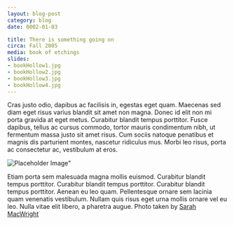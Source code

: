 ```yaml
---
layout: blog-post
category: blog
date: 0002-01-03

title: There is something going on
circa: Fall 2005
media: book of etchings
slides:
- bookHollow1.jpg
- bookHollow2.jpg
- bookHollow3.jpg
- bookHollow4.jpg
---
```


Cras justo odio, dapibus ac facilisis in, egestas eget quam. Maecenas sed diam eget risus varius blandit sit amet non magna. Donec id elit non mi porta gravida at eget metus. Curabitur blandit tempus porttitor. Fusce dapibus, tellus ac cursus commodo, tortor mauris condimentum nibh, ut fermentum massa justo sit amet risus. Cum sociis natoque penatibus et magnis dis parturient montes, nascetur ridiculus mus. Morbi leo risus, porta ac consectetur ac, vestibulum at eros.

![Placeholder Image"][2]

Etiam porta sem malesuada magna mollis euismod. Curabitur blandit tempus porttitor. Curabitur blandit tempus porttitor. Curabitur blandit tempus porttitor. Aenean eu leo quam. Pellentesque ornare sem lacinia quam venenatis vestibulum. Nullam quis risus eget urna mollis ornare vel eu leo. Nulla vitae elit libero, a pharetra augue. Photo taken by [Sarah MacWright][1]

[1]: http://sarahmacwright.com
[2]: http://placehold.it/452x150 "Placeholder Image"
